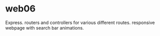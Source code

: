 # web06
Express. routers and controllers for various different routes. responsive webpage with search bar animations.
